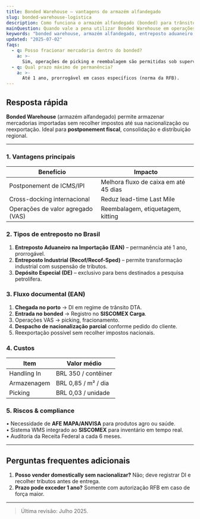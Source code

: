 ```yaml
---
title: Bonded Warehouse – vantagens do armazém alfandegado
slug: bonded-warehouse-logistica
description: Como funciona o armazém alfandegado (bonded) para trânsito e postponement fiscal.
mainQuestion: Quando vale a pena utilizar Bonded Warehouse em operações internacionais?
keywords: "bonded warehouse, armazém alfandegado, entreposto aduaneiro, postponement"
updated: "2025-07-02"
faqs:
  - q: Posso fracionar mercadoria dentro do bonded?
    a: >-
      Sim, operações de picking e reembalagem são permitidas sob supervisão da Receita.
  - q: Qual prazo máximo de permanência?
    a: >-
      Até 1 ano, prorrogável em casos específicos (norma da RFB).
---
```


## Resposta rápida

**Bonded Warehouse** (armazém alfandegado) permite armazenar mercadorias importadas sem recolher impostos até sua nacionalização ou reexportação. Ideal para **postponement fiscal**, consolidação e distribuição regional.

---

### 1. Vantagens principais

| Benefício | Impacto |
| --- | --- |
| Postponement de ICMS/IPI | Melhora fluxo de caixa em até 45 dias |
| Cross-docking internacional | Reduz lead-time Last Mile |
| Operações de valor agregado (VAS) | Reembalagem, etiquetagem, kitting |

### 2. Tipos de entreposto no Brasil

1. **Entreposto Aduaneiro na Importação (EAN)** – permanência até 1 ano, prorrogável.  
2. **Entreposto Industrial (Recof/Recof-Sped)** – permite transformação industrial com suspensão de tributos.  
3. **Depósito Especial (DE)** – exclusivo para bens destinados a pesquisa petrolífera.

### 3. Fluxo documental (EAN)

1. **Chegada no porto** → DI em regime de trânsito DTA.  
2. **Entrada no bonded** → Registro no **SISCOMEX Carga**.  
3. Operações VAS → picking, fracionamento.  
4. **Despacho de nacionalização parcial** conforme pedido do cliente.  
5. Reexportação possível sem recolher impostos nacionais.

### 4. Custos

| Item | Valor médio |
| --- | --- |
| Handling In | BRL 350 / contêiner |
| Armazenagem | BRL 0,85 / m² / dia |
| Picking | BRL 0,03 / unidade |

### 5. Riscos & compliance

• Necessidade de **AFE MAPA/ANVISA** para produtos agro ou saúde.  
• Sistema WMS integrado ao **SISCOMEX** para inventário em tempo real.  
• Auditoria da Receita Federal a cada 6 meses.

---

## Perguntas frequentes adicionais

1. **Posso vender domestically sem nacionalizar?** Não; deve registrar DI e recolher tributos antes de entrega.  
2. **Prazo pode exceder 1 ano?** Somente com autorização RFB em caso de força maior.

---

> Última revisão: Julho 2025. 
